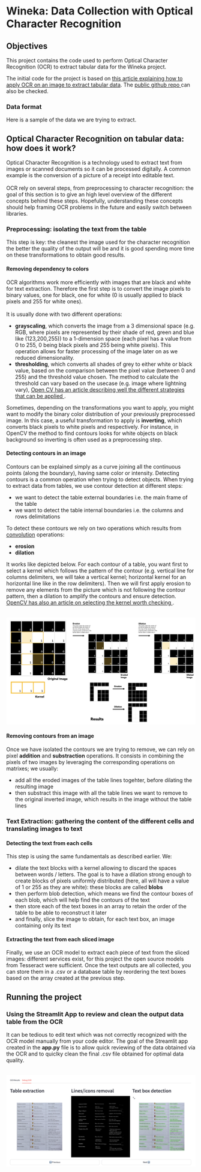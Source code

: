 <h1>Wineka: Data Collection with Optical Character Recognition</h1>

<h2>Objectives</h2>

This project contains the code used to perform Optical Character Recognition (OCR) to extract tabular data for the Wineka project. 

The initial code for the project is based on <a href="https://livefiredev.com/how-to-extract-table-from-image-in-python-opencv-ocr/">this article explaining how to apply OCR on an image to extract tabular data</a>. The <a href="https://github.com/livefiredev/ocr-extract-table-from-image-python"> public github repo <a/> can also be checked.

<h3>Data format</h3>
Here is a sample of the data we are trying to extract.

<h2>Optical Character Recognition on tabular data: how does it work?</h2>
Optical Character Recognition is a technology used to extract text from images or scanned documents so it can be processed digitally. A common example is the conversion of a picture of a receipt into editable text.
<br/> <br/>
OCR rely on several steps, from preprocessing to character recognition: the goal of this section is to give an high level overview of the different concepts behind these steps. Hopefully, understanding these concepts should help framing OCR problems in the future and easily switch between libraries.

<h3>Preprocessing: isolating the text from the table</h3>
This step is key: the cleanest the image used for the character recognition the better the quality of the output will be and it is good spending more time on these transformations to obtain good results.

<h4>Removing dependency to colors</h4>
OCR algorithms work more efficiently with images that are black and white for text extraction. Therefore the first step is to convert the image pixels to binary values, one for black, one for white (0 is usually applied to black pixels and 255 for white ones).
<br/> <br/>
It is usually done with two different operations:
<ul>
  <li><strong>grayscaling</strong>, which converts the image from a 3 dimensional space (e.g. RGB, where pixels are represented by their shade of red, green and blue like (123,200,255)) to a 1-dimension space (each pixel has a value from 0 to 255, 0 being black pixels and 255 being white pixels). This operation allows for faster processing of the image later on as we reduced dimensionality.</li>
  <li><strong>thresholding</strong>, which converts all shades of grey to either white or black value, based on the comparison between the pixel value (between 0 and 255) and the threshold value chosen. The method to calculate the threshold can vary based on the usecase (e.g. image where lightning vary), <a href="https://docs.opencv.org/4.x/d7/d4d/tutorial_py_thresholding.html">Open CV has an article describing well the different strategies that can be applied </a>.</li>
</ul>
Sometimes, depending on the transformations you want to apply, you might want to modify the binary color distribution of your previously preprocessed image. In this case, a useful transformation to apply is <strong>inverting</strong>, which converts black pixels to white pixels and respectively. For instance, in OpenCV the method to find contours looks for white objects on black background so inverting is often used as a preprocessing step.

<h4>Detecting contours in an image</h4>
Contours can be explained simply as a curve joining all the continuous points (along the boundary), having same color or intensity. Detecting contours is a common operation when trying to detect objects. When trying to extract data from tables, we use contour detection at different steps:
<ul>
  <li>we want to detect the table external boundaries i.e. the main frame of the table</li>
  <li>we want to detect the table internal boundaries i.e. the columns and rows delimitations</li>
</ul>

To detect these contours we rely on two operations which results from <a href="https://dev.to/marcomoscatelli/a-gentle-introduction-to-convolutions-visually-explained-4c8d">convolution</a> operations:
<ul>
  <li><strong>erosion</strong></li>
  <li><strong>dilation</strong></li>
</ul>

It works like depicted below. For each contour of a table, you want first to select a kernel which follows the pattern of the contour (e.g. vertical line for columns delimiters, we will take a vertical kernel; horizontal kernel for an horizontal line like in the row delimiters). Then we will first apply erosion to remove any elements from the picture which is not following the contour pattern, then a dilation to amplify the contours and ensure detection.<a href="https://docs.opencv.org/4.x/dd/dd7/tutorial_morph_lines_detection.html"> OpenCV has also an article on selecting the kernel worth checking </a>.
<br/><br/>

![schema showcasing the difference between erosion and dilation with a horizontal kernel](https://github.com/sean-bnms/Wineka_OCR/blob/main/resources/morphologicalOperations.png?raw=true)

<h4>Removing contours from an image</h4>
Once we have isolated the contours we are trying to remove, we can rely on pixel <strong>addition</strong> and <strong>substraction</strong> operations. It consists in combining the pixels of two images by leveraging the corresponding operations on matrixes; we usually:
<ul>
  <li>add all the eroded images of the table lines togehter, before dilating the resulting image</li>
  <li>then substract this image with all the table lines we want to remove to the original inverted image, which results in the image without the table lines</li>
</ul>

<h3>Text Extraction: gathering the content of the different cells and translating images to text</h3>

<h4>Detecting the text from each cells</h4>
This step is using the same fundamentals as described earlier. We:
<ul>
  <li>dilate the text blocks with a kernel allowing to discard the spaces between words / letters. The goal is to have a dilation strong enough to create blocks of pixels uniformly distributed (here, all will have a value of 1 or 255 as they are white): these blocks are called <strong>blobs</strong></li>
  <li>then perform blob detection, which means we find the contour boxes of each blob, which will help find the contours of the text</li>
  <li>then store each of the text boxes in an array to retain the order of the table to be able to reconstruct it later </li>
  <li>and finally, slice the image to obtain, for each text box, an image containing only its text</li>
</ul>

<h4>Extracting the text from each sliced image</h4>
Finally, we use an OCR model to extract each piece of text from the sliced images: different services exist, for this project the open source models from Tesseract were sufficient. 
Once the text outputs are all collected, you can store them in a .csv or a database table by reordering the text boxes based on the array created at the previous step.

<h2>Running the project</h2>

<h3>Using the Streamlit App to review and clean the output data table from the OCR</h3>
It can be tedious to edit text which was not correctly recognized with the OCR model manually from your code editor. The goal of the Streamlit app created in the <strong>app.py</strong> file is to allow quick reviewing of the data obtained via the OCR and to quiclky clean the final .csv file obtained for optimal data quality.
<br/><br/>

![tab from the streamlit application allowing to troubleshoot the OCR process](https://github.com/sean-bnms/Wineka_OCR/blob/main/resources/app_2.png?raw=true)
